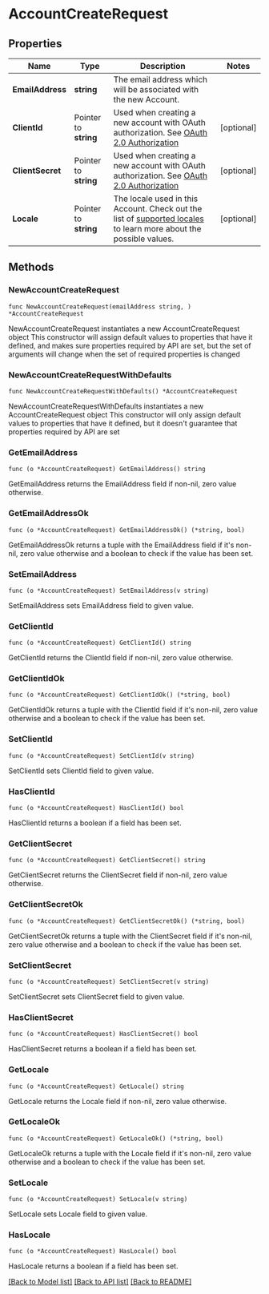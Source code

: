 # AccountCreateRequest

## Properties

Name | Type | Description | Notes
------------ | ------------- | ------------- | -------------
**EmailAddress** | **string** | The email address which will be associated with the new Account. | 
**ClientId** | Pointer to **string** | Used when creating a new account with OAuth authorization.  See [OAuth 2.0 Authorization](https://app.hellosign.com/api/oauthWalkthrough#OAuthAuthorization) | [optional] 
**ClientSecret** | Pointer to **string** | Used when creating a new account with OAuth authorization.  See [OAuth 2.0 Authorization](https://app.hellosign.com/api/oauthWalkthrough#OAuthAuthorization) | [optional] 
**Locale** | Pointer to **string** | The locale used in this Account. Check out the list of [supported locales](/api/reference/constants/#supported-locales) to learn more about the possible values. | [optional] 

## Methods

### NewAccountCreateRequest

`func NewAccountCreateRequest(emailAddress string, ) *AccountCreateRequest`

NewAccountCreateRequest instantiates a new AccountCreateRequest object
This constructor will assign default values to properties that have it defined,
and makes sure properties required by API are set, but the set of arguments
will change when the set of required properties is changed

### NewAccountCreateRequestWithDefaults

`func NewAccountCreateRequestWithDefaults() *AccountCreateRequest`

NewAccountCreateRequestWithDefaults instantiates a new AccountCreateRequest object
This constructor will only assign default values to properties that have it defined,
but it doesn't guarantee that properties required by API are set

### GetEmailAddress

`func (o *AccountCreateRequest) GetEmailAddress() string`

GetEmailAddress returns the EmailAddress field if non-nil, zero value otherwise.

### GetEmailAddressOk

`func (o *AccountCreateRequest) GetEmailAddressOk() (*string, bool)`

GetEmailAddressOk returns a tuple with the EmailAddress field if it's non-nil, zero value otherwise
and a boolean to check if the value has been set.

### SetEmailAddress

`func (o *AccountCreateRequest) SetEmailAddress(v string)`

SetEmailAddress sets EmailAddress field to given value.


### GetClientId

`func (o *AccountCreateRequest) GetClientId() string`

GetClientId returns the ClientId field if non-nil, zero value otherwise.

### GetClientIdOk

`func (o *AccountCreateRequest) GetClientIdOk() (*string, bool)`

GetClientIdOk returns a tuple with the ClientId field if it's non-nil, zero value otherwise
and a boolean to check if the value has been set.

### SetClientId

`func (o *AccountCreateRequest) SetClientId(v string)`

SetClientId sets ClientId field to given value.

### HasClientId

`func (o *AccountCreateRequest) HasClientId() bool`

HasClientId returns a boolean if a field has been set.

### GetClientSecret

`func (o *AccountCreateRequest) GetClientSecret() string`

GetClientSecret returns the ClientSecret field if non-nil, zero value otherwise.

### GetClientSecretOk

`func (o *AccountCreateRequest) GetClientSecretOk() (*string, bool)`

GetClientSecretOk returns a tuple with the ClientSecret field if it's non-nil, zero value otherwise
and a boolean to check if the value has been set.

### SetClientSecret

`func (o *AccountCreateRequest) SetClientSecret(v string)`

SetClientSecret sets ClientSecret field to given value.

### HasClientSecret

`func (o *AccountCreateRequest) HasClientSecret() bool`

HasClientSecret returns a boolean if a field has been set.

### GetLocale

`func (o *AccountCreateRequest) GetLocale() string`

GetLocale returns the Locale field if non-nil, zero value otherwise.

### GetLocaleOk

`func (o *AccountCreateRequest) GetLocaleOk() (*string, bool)`

GetLocaleOk returns a tuple with the Locale field if it's non-nil, zero value otherwise
and a boolean to check if the value has been set.

### SetLocale

`func (o *AccountCreateRequest) SetLocale(v string)`

SetLocale sets Locale field to given value.

### HasLocale

`func (o *AccountCreateRequest) HasLocale() bool`

HasLocale returns a boolean if a field has been set.


[[Back to Model list]](../README.md#documentation-for-models) [[Back to API list]](../README.md#documentation-for-api-endpoints) [[Back to README]](../README.md)


